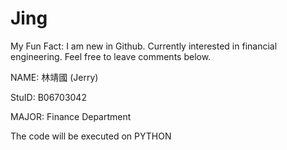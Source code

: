 # Jing

My Fun Fact: I am new in Github. Currently interested in financial engineering. Feel free to leave comments below.

NAME: 林靖國 (Jerry)

StuID: B06703042

MAJOR: Finance Department

The code will be executed on PYTHON
